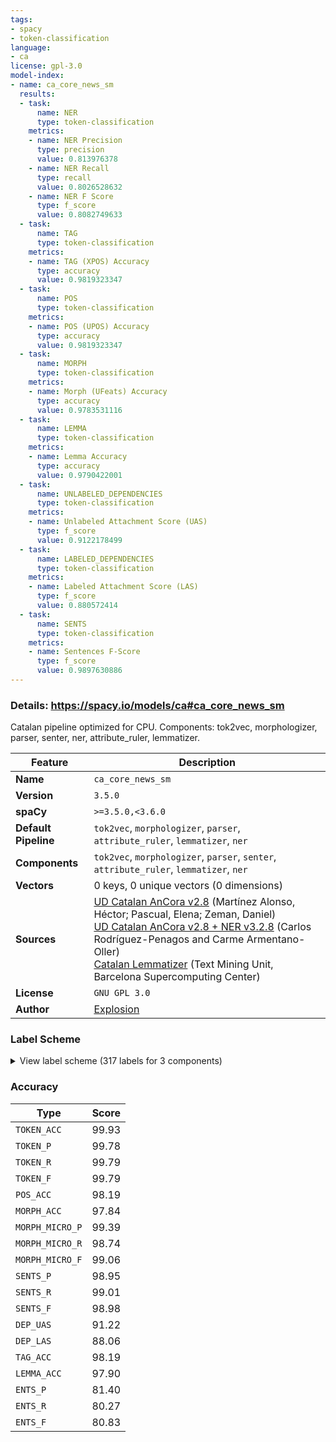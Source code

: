 ```yaml
---
tags:
- spacy
- token-classification
language:
- ca
license: gpl-3.0
model-index:
- name: ca_core_news_sm
  results:
  - task:
      name: NER
      type: token-classification
    metrics:
    - name: NER Precision
      type: precision
      value: 0.813976378
    - name: NER Recall
      type: recall
      value: 0.8026528632
    - name: NER F Score
      type: f_score
      value: 0.8082749633
  - task:
      name: TAG
      type: token-classification
    metrics:
    - name: TAG (XPOS) Accuracy
      type: accuracy
      value: 0.9819323347
  - task:
      name: POS
      type: token-classification
    metrics:
    - name: POS (UPOS) Accuracy
      type: accuracy
      value: 0.9819323347
  - task:
      name: MORPH
      type: token-classification
    metrics:
    - name: Morph (UFeats) Accuracy
      type: accuracy
      value: 0.9783531116
  - task:
      name: LEMMA
      type: token-classification
    metrics:
    - name: Lemma Accuracy
      type: accuracy
      value: 0.9790422001
  - task:
      name: UNLABELED_DEPENDENCIES
      type: token-classification
    metrics:
    - name: Unlabeled Attachment Score (UAS)
      type: f_score
      value: 0.9122178499
  - task:
      name: LABELED_DEPENDENCIES
      type: token-classification
    metrics:
    - name: Labeled Attachment Score (LAS)
      type: f_score
      value: 0.880572414
  - task:
      name: SENTS
      type: token-classification
    metrics:
    - name: Sentences F-Score
      type: f_score
      value: 0.9897630886
---
```

### Details: https://spacy.io/models/ca#ca_core_news_sm

Catalan pipeline optimized for CPU. Components: tok2vec, morphologizer, parser, senter, ner, attribute_ruler, lemmatizer.

| Feature | Description |
| --- | --- |
| **Name** | `ca_core_news_sm` |
| **Version** | `3.5.0` |
| **spaCy** | `>=3.5.0,<3.6.0` |
| **Default Pipeline** | `tok2vec`, `morphologizer`, `parser`, `attribute_ruler`, `lemmatizer`, `ner` |
| **Components** | `tok2vec`, `morphologizer`, `parser`, `senter`, `attribute_ruler`, `lemmatizer`, `ner` |
| **Vectors** | 0 keys, 0 unique vectors (0 dimensions) |
| **Sources** | [UD Catalan AnCora v2.8](https://github.com/UniversalDependencies/UD_Catalan-AnCora) (Martínez Alonso, Héctor; Pascual, Elena; Zeman, Daniel)<br />[UD Catalan AnCora v2.8 + NER v3.2.8](https://github.com/TeMU-BSC/spacy/releases/tag/3.2.8) (Carlos Rodríguez-Penagos and Carme Armentano-Oller)<br />[Catalan Lemmatizer](https://github.com/explosion/spacy-lookups-data) (Text Mining Unit, Barcelona Supercomputing Center) |
| **License** | `GNU GPL 3.0` |
| **Author** | [Explosion](https://explosion.ai) |

### Label Scheme

<details>

<summary>View label scheme (317 labels for 3 components)</summary>

| Component | Labels |
| --- | --- |
| **`morphologizer`** | `Definite=Def\|Gender=Masc\|Number=Sing\|POS=DET\|PronType=Art`, `POS=PROPN`, `POS=PUNCT\|PunctSide=Ini\|PunctType=Brck`, `POS=PUNCT\|PunctSide=Fin\|PunctType=Brck`, `Mood=Ind\|Number=Sing\|POS=AUX\|Person=3\|Tense=Pres\|VerbForm=Fin`, `Gender=Masc\|Number=Sing\|POS=VERB\|Tense=Past\|VerbForm=Part`, `Definite=Def\|Gender=Fem\|Number=Sing\|POS=DET\|PronType=Art`, `Gender=Fem\|Number=Sing\|POS=NOUN`, `POS=ADP`, `NumType=Card\|Number=Plur\|POS=NUM`, `Gender=Masc\|Number=Plur\|POS=NOUN`, `Number=Sing\|POS=ADJ`, `POS=CCONJ`, `Gender=Fem\|Number=Sing\|POS=DET\|PronType=Ind`, `NumForm=Digit\|NumType=Card\|POS=NUM`, `NumForm=Digit\|POS=NOUN`, `Gender=Masc\|Number=Plur\|POS=ADJ`, `POS=PUNCT\|PunctType=Comm`, `POS=AUX\|VerbForm=Inf`, `Case=Acc,Dat\|POS=PRON\|Person=3\|PrepCase=Npr\|PronType=Prs\|Reflex=Yes`, `Definite=Def\|Gender=Masc\|Number=Plur\|POS=DET\|PronType=Art`, `POS=PRON\|PronType=Rel`, `Mood=Ind\|Number=Plur\|POS=VERB\|Person=3\|Tense=Imp\|VerbForm=Fin`, `Gender=Fem\|Number=Sing\|POS=DET\|PronType=Art`, `Gender=Fem\|Number=Sing\|POS=DET\|Person=3\|Poss=Yes\|PronType=Prs`, `Definite=Def\|Gender=Fem\|Number=Plur\|POS=DET\|PronType=Art`, `Gender=Fem\|Number=Plur\|POS=NOUN`, `Gender=Fem\|Number=Plur\|POS=ADJ`, `POS=VERB\|VerbForm=Inf`, `Case=Acc,Dat\|Number=Plur\|POS=PRON\|Person=3\|PronType=Prs`, `Number=Plur\|POS=ADJ`, `POS=PUNCT\|PunctType=Peri`, `Number=Sing\|POS=PRON\|PronType=Rel`, `Gender=Masc\|Number=Sing\|POS=NOUN`, `Mood=Imp\|Number=Sing\|POS=VERB\|Person=2\|VerbForm=Fin`, `Gender=Masc\|Number=Plur\|POS=ADJ\|VerbForm=Part`, `POS=SCONJ`, `Mood=Ind\|Number=Plur\|POS=AUX\|Person=3\|Tense=Pres\|VerbForm=Fin`, `Gender=Masc\|Number=Plur\|POS=VERB\|Tense=Past\|VerbForm=Part`, `Definite=Def\|Number=Sing\|POS=DET\|PronType=Art`, `Gender=Masc\|Number=Sing\|POS=DET\|PronType=Ind`, `Gender=Fem\|Number=Plur\|POS=ADJ\|VerbForm=Part`, `Gender=Masc\|Number=Sing\|POS=DET\|PronType=Dem`, `POS=VERB\|VerbForm=Ger`, `POS=NOUN`, `Gender=Fem\|NumType=Card\|Number=Sing\|POS=NUM`, `Gender=Fem\|Number=Sing\|POS=ADJ\|VerbForm=Part`, `Gender=Fem\|NumType=Ord\|Number=Plur\|POS=ADJ`, `POS=SYM`, `Gender=Masc\|Number=Sing\|POS=ADJ`, `Gender=Masc\|Number=Sing\|POS=ADJ\|VerbForm=Part`, `Mood=Ind\|Number=Sing\|POS=VERB\|Person=3\|Tense=Pres\|VerbForm=Fin`, `Gender=Fem\|Number=Sing\|POS=DET\|PronType=Dem`, `POS=ADV\|Polarity=Neg`, `POS=ADV`, `Number=Sing\|POS=PRON\|PronType=Dem`, `Number=Sing\|POS=NOUN`, `Mood=Ind\|Number=Plur\|POS=VERB\|Person=3\|Tense=Pres\|VerbForm=Fin`, `Number=Plur\|POS=NOUN`, `Mood=Sub\|Number=Plur\|POS=VERB\|Person=3\|Tense=Imp\|VerbForm=Fin`, `Gender=Fem\|Number=Sing\|POS=ADJ`, `Mood=Sub\|Number=Sing\|POS=VERB\|Person=1\|Tense=Pres\|VerbForm=Fin`, `Gender=Masc\|Number=Sing\|POS=PRON\|PronType=Tot`, `Case=Loc\|POS=PRON\|Person=3\|PronType=Prs`, `Gender=Fem\|NumType=Ord\|Number=Sing\|POS=ADJ`, `Degree=Cmp\|POS=ADV`, `Gender=Fem\|Number=Plur\|POS=DET\|PronType=Art`, `Gender=Fem\|Number=Plur\|POS=DET\|Person=3\|Poss=Yes\|PronType=Prs`, `Mood=Ind\|Number=Sing\|POS=VERB\|Person=3\|Tense=Fut\|VerbForm=Fin`, `Gender=Masc\|NumType=Ord\|Number=Sing\|POS=ADJ`, `Mood=Ind\|Number=Sing\|POS=AUX\|Person=3\|Tense=Fut\|VerbForm=Fin`, `NumType=Card\|POS=NUM`, `Mood=Ind\|Number=Plur\|POS=VERB\|Person=3\|Tense=Fut\|VerbForm=Fin`, `Number=Sing\|POS=PRON\|PronType=Ind`, `Gender=Masc\|Number=Sing\|POS=DET\|PronType=Art`, `Number=Plur\|POS=DET\|PronType=Ind`, `Mood=Sub\|Number=Plur\|POS=VERB\|Person=3\|Tense=Pres\|VerbForm=Fin`, `Gender=Masc\|Number=Plur\|POS=DET\|PronType=Dem`, `Mood=Ind\|Number=Plur\|POS=AUX\|Person=3\|Tense=Fut\|VerbForm=Fin`, `Gender=Masc\|NumType=Card\|Number=Sing\|POS=NUM`, `Mood=Sub\|Number=Plur\|POS=AUX\|Person=3\|Tense=Pres\|VerbForm=Fin`, `Case=Acc\|Gender=Fem\|Number=Sing\|POS=PRON\|Person=3\|PronType=Prs`, `Number=Sing\|POS=DET\|PronType=Ind`, `POS=PUNCT`, `Number=Sing\|POS=DET\|PronType=Rel`, `Case=Gen\|POS=PRON\|Person=3\|PronType=Prs`, `Gender=Fem\|NumType=Card\|Number=Plur\|POS=NUM`, `Mood=Ind\|Number=Plur\|POS=VERB\|Person=1\|Tense=Pres\|VerbForm=Fin`, `POS=DET\|PronType=Ind`, `POS=AUX`, `Case=Acc\|Gender=Neut\|Number=Sing\|POS=PRON\|Person=3\|PronType=Prs`, `Case=Acc,Dat\|Number=Plur\|POS=PRON\|Person=1\|PronType=Prs`, `Degree=Cmp\|Number=Sing\|POS=ADJ`, `Number=Sing\|POS=VERB`, `Gender=Masc\|Number=Plur\|POS=PRON\|PronType=Ind`, `Gender=Fem\|Number=Plur\|POS=DET\|PronType=Dem`, `Gender=Masc\|Number=Plur\|POS=DET\|PronType=Art`, `Gender=Masc\|Number=Plur\|POS=DET\|Person=3\|Poss=Yes\|PronType=Prs`, `Case=Acc\|Gender=Fem,Masc\|Number=Sing\|POS=PRON\|Person=3\|PronType=Prs`, `Gender=Fem\|Number=Sing\|POS=VERB\|Tense=Past\|VerbForm=Part`, `Gender=Masc\|Number=Sing\|POS=PRON\|PronType=Ind`, `Gender=Fem\|Number=Plur\|POS=PRON\|PronType=Ind`, `Mood=Sub\|Number=Sing\|POS=VERB\|Person=3\|Tense=Pres\|VerbForm=Fin`, `Number=Plur\|POS=PRON\|PronType=Rel`, `Gender=Masc\|Number=Plur\|POS=DET\|PronType=Int`, `Mood=Ind\|Number=Plur\|POS=AUX\|Person=3\|Tense=Imp\|VerbForm=Fin`, `AdvType=Tim\|POS=NOUN`, `Gender=Masc\|Number=Plur\|POS=DET\|PronType=Ind`, `Gender=Fem\|Number=Plur\|POS=DET\|PronType=Ind`, `Gender=Masc\|Number=Sing\|POS=DET\|PronType=Int`, `Mood=Cnd\|Number=Sing\|POS=AUX\|Person=3\|VerbForm=Fin`, `Mood=Ind\|Number=Sing\|POS=VERB\|Person=3\|Tense=Imp\|VerbForm=Fin`, `Number=Sing\|POS=DET\|PronType=Art`, `Gender=Masc\|Number=Sing\|POS=DET\|Person=3\|Poss=Yes\|PronType=Prs`, `Case=Acc\|Gender=Masc\|Number=Sing\|POS=PRON\|Person=3\|PronType=Prs`, `Gender=Masc\|Number=Sing\|POS=PRON\|PronType=Int`, `POS=PUNCT\|PunctType=Semi`, `Mood=Cnd\|Number=Plur\|POS=AUX\|Person=3\|VerbForm=Fin`, `Case=Dat\|Number=Sing\|POS=PRON\|Person=3\|PronType=Prs`, `Gender=Masc\|NumType=Card\|Number=Plur\|POS=NUM`, `Mood=Ind\|Number=Sing\|POS=AUX\|Person=3\|Tense=Imp\|VerbForm=Fin`, `Gender=Fem\|Number=Sing\|POS=PRON\|PronType=Ind`, `Mood=Sub\|Number=Sing\|POS=AUX\|Person=3\|Tense=Imp\|VerbForm=Fin`, `NumForm=Digit\|POS=SYM`, `Gender=Masc\|Number=Sing\|POS=AUX\|Tense=Past\|VerbForm=Part`, `Gender=Fem\|Number=Sing\|POS=PRON\|PronType=Int`, `Gender=Fem\|Number=Sing\|POS=DET\|PronType=Int`, `POS=PRON\|PronType=Int`, `Gender=Fem\|Number=Plur\|POS=DET\|PronType=Int`, `Mood=Cnd\|Number=Sing\|POS=VERB\|Person=3\|VerbForm=Fin`, `Mood=Cnd\|Number=Plur\|POS=VERB\|Person=3\|VerbForm=Fin`, `POS=PART`, `Gender=Fem\|Number=Sing\|POS=PRON\|PronType=Dem`, `Gender=Masc\|Number=Sing\|POS=DET\|PronType=Tot`, `Gender=Masc\|Number=Plur\|POS=PRON\|PronType=Dem`, `POS=ADJ`, `Gender=Masc\|Number=Plur\|POS=PRON\|Person=3\|PronType=Prs`, `Degree=Cmp\|Number=Plur\|POS=ADJ`, `POS=PUNCT\|PunctType=Dash`, `Mood=Sub\|Number=Sing\|POS=AUX\|Person=3\|Tense=Pres\|VerbForm=Fin`, `Case=Acc\|Gender=Fem\|Number=Plur\|POS=PRON\|Person=3\|PronType=Prs`, `Mood=Sub\|Number=Sing\|POS=VERB\|Person=3\|Tense=Imp\|VerbForm=Fin`, `POS=SPACE`, `Gender=Fem\|Number=Plur\|POS=VERB\|Tense=Past\|VerbForm=Part`, `Gender=Fem\|Number=Sing\|POS=PRON\|Person=3\|PronType=Prs`, `Gender=Masc\|POS=NOUN`, `Mood=Ind\|Number=Sing\|POS=VERB\|Person=3\|Tense=Past\|VerbForm=Fin`, `Gender=Fem\|Number=Plur\|POS=PRON\|PronType=Int`, `Gender=Masc\|NumType=Ord\|Number=Plur\|POS=ADJ`, `Mood=Ind\|Number=Plur\|POS=AUX\|Person=1\|Tense=Fut\|VerbForm=Fin`, `POS=PUNCT\|PunctType=Colo`, `Gender=Masc\|NumType=Card\|POS=NUM`, `Gender=Masc\|Number=Sing\|POS=PRON\|Person=3\|PronType=Prs`, `Number=Sing\|POS=PRON\|PronType=Int`, `POS=PUNCT\|PunctType=Quot`, `Mood=Imp\|Number=Sing\|POS=VERB\|Person=3\|VerbForm=Fin`, `Gender=Fem\|Number=Sing\|Number[psor]=Plur\|POS=DET\|Person=1\|Poss=Yes\|PronType=Prs`, `Gender=Masc\|Number=Sing\|Number[psor]=Plur\|POS=DET\|Person=1\|Poss=Yes\|PronType=Prs`, `Mood=Ind\|Number=Plur\|POS=VERB\|Person=1\|Tense=Fut\|VerbForm=Fin`, `POS=AUX\|VerbForm=Ger`, `Gender=Fem\|Number=Plur\|POS=PRON\|Person=3\|PronType=Prs`, `Mood=Imp\|Number=Sing\|POS=AUX\|Person=3\|VerbForm=Fin`, `Number=Plur\|POS=PRON\|PronType=Ind`, `Gender=Masc\|Number=Sing\|POS=PRON\|PronType=Dem`, `Case=Acc,Dat\|Number=Sing\|POS=PRON\|Person=2\|Polite=Infm\|PrepCase=Npr\|PronType=Prs`, `Gender=Masc\|Number=Plur\|POS=PRON\|PronType=Int`, `Mood=Ind\|Number=Plur\|POS=AUX\|Person=1\|Tense=Pres\|VerbForm=Fin`, `NumForm=Digit\|NumType=Frac\|POS=NUM`, `POS=VERB`, `Gender=Fem\|Number=Plur\|POS=PRON\|PronType=Dem`, `Gender=Fem\|POS=NOUN`, `Case=Acc,Dat\|Number=Sing\|POS=PRON\|Person=1\|PrepCase=Npr\|PronType=Prs`, `Mood=Sub\|Number=Plur\|POS=VERB\|Person=2\|Tense=Pres\|VerbForm=Fin`, `Mood=Ind\|Number=Plur\|POS=AUX\|Person=2\|Tense=Fut\|VerbForm=Fin`, `Mood=Sub\|Number=Plur\|POS=AUX\|Person=1\|Tense=Pres\|VerbForm=Fin`, `Mood=Sub\|Number=Plur\|POS=AUX\|Person=3\|Tense=Imp\|VerbForm=Fin`, `Number=Plur\|POS=PRON\|Person=1\|PronType=Prs`, `Mood=Ind\|Number=Sing\|POS=VERB\|Person=1\|Tense=Pres\|VerbForm=Fin`, `Case=Nom\|Number=Sing\|POS=PRON\|Person=2\|Polite=Infm\|PronType=Prs`, `POS=X`, `Mood=Cnd\|Number=Plur\|POS=AUX\|Person=1\|VerbForm=Fin`, `Number=Sing\|POS=DET\|PronType=Dem`, `POS=DET`, `Mood=Ind\|Number=Sing\|POS=VERB\|Person=1\|Tense=Fut\|VerbForm=Fin`, `Mood=Ind\|Number=Sing\|POS=AUX\|Person=1\|Tense=Pres\|VerbForm=Fin`, `POS=DET\|PronType=Art`, `Gender=Masc\|Number=Sing\|POS=PRON\|Person=3\|Poss=Yes\|PronType=Prs`, `NumType=Ord\|Number=Sing\|POS=ADJ`, `Gender=Fem\|Number=Sing\|POS=AUX\|Tense=Past\|VerbForm=Part`, `Number=Plur\|Number[psor]=Plur\|POS=DET\|Person=1\|Poss=Yes\|PronType=Prs`, `Gender=Fem\|Number=Plur\|POS=AUX\|Tense=Past\|VerbForm=Part`, `Gender=Masc\|Number=Plur\|POS=AUX\|Tense=Past\|VerbForm=Part`, `Number=Plur\|POS=PRON\|PronType=Dem`, `Mood=Imp\|Number=Plur\|POS=VERB\|Person=1\|VerbForm=Fin`, `POS=PRON\|PronType=Ind`, `Mood=Ind\|Number=Sing\|POS=VERB\|Person=2\|Tense=Pres\|VerbForm=Fin`, `Mood=Imp\|Number=Plur\|POS=VERB\|Person=3\|VerbForm=Fin`, `Case=Nom\|Number=Sing\|POS=PRON\|Person=1\|PronType=Prs`, `Case=Acc\|Number=Sing\|POS=PRON\|Person=1\|PrepCase=Pre\|PronType=Prs`, `Mood=Ind\|Number=Sing\|POS=AUX\|Person=2\|Tense=Pres\|VerbForm=Fin`, `Mood=Ind\|Number=Plur\|POS=VERB\|Person=1\|Tense=Imp\|VerbForm=Fin`, `POS=PUNCT\|PunctSide=Fin\|PunctType=Qest`, `NumForm=Digit\|NumType=Ord\|POS=ADJ`, `Case=Acc\|POS=PRON\|Person=3\|PrepCase=Pre\|PronType=Prs\|Reflex=Yes`, `NumForm=Digit\|NumType=Frac\|POS=SYM`, `Mood=Ind\|Number=Plur\|POS=VERB\|Person=2\|Tense=Pres\|VerbForm=Fin`, `Gender=Masc\|Number=Sing\|Number[psor]=Sing\|POS=DET\|Person=2\|Poss=Yes\|PronType=Prs`, `Gender=Masc\|Number=Plur\|POS=PRON\|Person=3\|Poss=Yes\|PronType=Prs`, `Mood=Sub\|Number=Plur\|POS=VERB\|Person=1\|Tense=Pres\|VerbForm=Fin`, `POS=PUNCT\|PunctSide=Ini\|PunctType=Qest`, `NumType=Card\|Number=Sing\|POS=NUM`, `Foreign=Yes\|POS=PRON\|PronType=Int`, `Foreign=Yes\|Mood=Ind\|POS=VERB\|VerbForm=Fin`, `Foreign=Yes\|POS=ADP`, `Gender=Masc\|Number=Sing\|POS=PROPN`, `POS=PUNCT\|PunctSide=Ini\|PunctType=Excl`, `POS=PUNCT\|PunctSide=Fin\|PunctType=Excl`, `Mood=Cnd\|Number=Sing\|POS=AUX\|Person=1\|VerbForm=Fin`, `Number=Plur\|POS=PRON\|Person=2\|Polite=Form\|PronType=Prs`, `Mood=Sub\|POS=AUX\|Person=1\|Tense=Imp\|VerbForm=Fin`, `POS=PUNCT\|PunctSide=Ini\|PunctType=Comm`, `POS=PUNCT\|PunctSide=Fin\|PunctType=Comm`, `Number=Plur\|POS=PRON\|Person=2\|PronType=Prs`, `Mood=Ind\|Number=Plur\|POS=AUX\|Person=2\|Tense=Pres\|VerbForm=Fin`, `Case=Acc,Dat\|Number=Plur\|POS=PRON\|Person=2\|PronType=Prs`, `Mood=Cnd\|Number=Sing\|POS=VERB\|Person=1\|VerbForm=Fin`, `Mood=Cnd\|Number=Plur\|POS=VERB\|Person=1\|VerbForm=Fin`, `Mood=Ind\|Number=Plur\|POS=AUX\|Person=1\|Tense=Imp\|VerbForm=Fin`, `Gender=Masc\|Number=Plur\|Number[psor]=Sing\|POS=DET\|Person=1\|Poss=Yes\|PronType=Prs`, `Definite=Ind\|Gender=Masc\|Number=Sing\|POS=DET\|PronType=Art`, `Number=Sing\|POS=PRON\|Person=2\|Polite=Form\|PronType=Prs`, `Gender=Masc\|Number=Sing\|Number[psor]=Sing\|POS=DET\|Person=1\|Poss=Yes\|PronType=Prs`, `Mood=Ind\|Number=Sing\|POS=VERB\|Person=1\|Tense=Imp\|VerbForm=Fin`, `POS=VERB\|Tense=Past\|VerbForm=Part`, `Mood=Imp\|Number=Plur\|POS=AUX\|Person=3\|VerbForm=Fin`, `Case=Nom\|POS=PRON\|Person=3\|PronType=Prs`, `Mood=Ind\|Number=Sing\|POS=AUX\|Person=3\|Tense=Past\|VerbForm=Fin`, `Gender=Fem\|Number=Sing\|POS=PRON\|Person=3\|Poss=Yes\|PronType=Prs`, `Gender=Masc\|Number=Sing\|POS=PRON\|PronType=Rel`, `Definite=Ind\|Number=Sing\|POS=DET\|PronType=Art`, `Gender=Masc\|Number=Sing\|Number[psor]=Plur\|POS=PRON\|Person=1\|Poss=Yes\|PronType=Prs`, `Number=Plur\|Number[psor]=Plur\|POS=PRON\|Person=1\|Poss=Yes\|PronType=Prs`, `POS=AUX\|Tense=Past\|VerbForm=Part`, `Gender=Fem\|NumType=Card\|POS=NUM`, `Mood=Ind\|Number=Sing\|POS=AUX\|Person=1\|Tense=Imp\|VerbForm=Fin`, `Mood=Sub\|Number=Sing\|POS=VERB\|Person=1\|Tense=Imp\|VerbForm=Fin`, `Gender=Fem\|Number=Plur\|POS=PRON\|Person=3\|Poss=Yes\|PronType=Prs`, `Mood=Ind\|Number=Sing\|POS=AUX\|Person=1\|Tense=Fut\|VerbForm=Fin`, `Mood=Ind\|Number=Plur\|POS=AUX\|Person=3\|Tense=Past\|VerbForm=Fin`, `AdvType=Tim\|Degree=Cmp\|POS=ADV`, `Case=Acc\|Number=Sing\|POS=PRON\|Person=2\|Polite=Infm\|PrepCase=Pre\|PronType=Prs`, `POS=DET\|PronType=Rel`, `Definite=Ind\|Gender=Fem\|Number=Plur\|POS=DET\|PronType=Art`, `Mood=Ind\|Number=Plur\|POS=VERB\|Person=2\|Tense=Fut\|VerbForm=Fin`, `POS=INTJ`, `Mood=Sub\|Number=Sing\|POS=AUX\|Person=1\|Tense=Pres\|VerbForm=Fin`, `POS=VERB\|VerbForm=Fin`, `Mood=Ind\|Number=Plur\|POS=VERB\|Person=3\|Tense=Past\|VerbForm=Fin`, `Definite=Ind\|Gender=Fem\|Number=Sing\|POS=DET\|PronType=Art`, `Mood=Sub\|Number=Plur\|POS=AUX\|Person=1\|Tense=Imp\|VerbForm=Fin`, `Gender=Fem\|Number=Sing\|Number[psor]=Sing\|POS=PRON\|Person=3\|Poss=Yes\|PronType=Prs`, `Mood=Sub\|Number=Sing\|POS=VERB\|Person=2\|Tense=Pres\|VerbForm=Fin`, `Case=Acc\|POS=PRON\|Person=3\|PronType=Prs\|Reflex=Yes`, `Foreign=Yes\|POS=NOUN`, `Foreign=Yes\|Mood=Ind\|Number=Sing\|POS=AUX\|Person=3\|Tense=Pres\|VerbForm=Fin`, `Foreign=Yes\|Gender=Masc\|Number=Sing\|POS=PRON\|Person=3\|PronType=Prs`, `Foreign=Yes\|POS=SCONJ`, `Foreign=Yes\|Gender=Fem\|Number=Sing\|POS=DET\|PronType=Art`, `Gender=Masc\|POS=SYM`, `Gender=Fem\|Number=Sing\|Number[psor]=Sing\|POS=DET\|Person=2\|Poss=Yes\|PronType=Prs`, `Number=Sing\|POS=DET\|Person=3\|Poss=Yes\|PronType=Prs`, `Gender=Masc\|Number=Plur\|Number[psor]=Sing\|POS=DET\|Person=2\|Poss=Yes\|PronType=Prs`, `Gender=Fem\|Number=Sing\|POS=PROPN`, `Mood=Sub\|Number=Plur\|POS=VERB\|Person=1\|Tense=Imp\|VerbForm=Fin`, `Definite=Def\|Foreign=Yes\|Gender=Masc\|Number=Sing\|POS=DET\|PronType=Art`, `Foreign=Yes\|POS=VERB`, `Foreign=Yes\|POS=ADJ`, `Foreign=Yes\|POS=DET`, `Foreign=Yes\|POS=ADV`, `POS=PUNCT\|PunctSide=Fin\|Punta d'aignctType=Brck`, `Degree=Cmp\|POS=ADJ`, `AdvType=Tim\|POS=SYM`, `Number=Plur\|POS=DET\|PronType=Dem`, `Mood=Ind\|Number=Sing\|POS=VERB\|Person=2\|Tense=Fut\|VerbForm=Fin` |
| **`parser`** | `ROOT`, `acl`, `advcl`, `advmod`, `amod`, `appos`, `aux`, `case`, `cc`, `ccomp`, `compound`, `conj`, `cop`, `csubj`, `dep`, `det`, `expl:pass`, `fixed`, `flat`, `iobj`, `mark`, `nmod`, `nsubj`, `nummod`, `obj`, `obl`, `parataxis`, `punct`, `xcomp` |
| **`ner`** | `LOC`, `MISC`, `ORG`, `PER` |

</details>

### Accuracy

| Type | Score |
| --- | --- |
| `TOKEN_ACC` | 99.93 |
| `TOKEN_P` | 99.78 |
| `TOKEN_R` | 99.79 |
| `TOKEN_F` | 99.79 |
| `POS_ACC` | 98.19 |
| `MORPH_ACC` | 97.84 |
| `MORPH_MICRO_P` | 99.39 |
| `MORPH_MICRO_R` | 98.74 |
| `MORPH_MICRO_F` | 99.06 |
| `SENTS_P` | 98.95 |
| `SENTS_R` | 99.01 |
| `SENTS_F` | 98.98 |
| `DEP_UAS` | 91.22 |
| `DEP_LAS` | 88.06 |
| `TAG_ACC` | 98.19 |
| `LEMMA_ACC` | 97.90 |
| `ENTS_P` | 81.40 |
| `ENTS_R` | 80.27 |
| `ENTS_F` | 80.83 |
